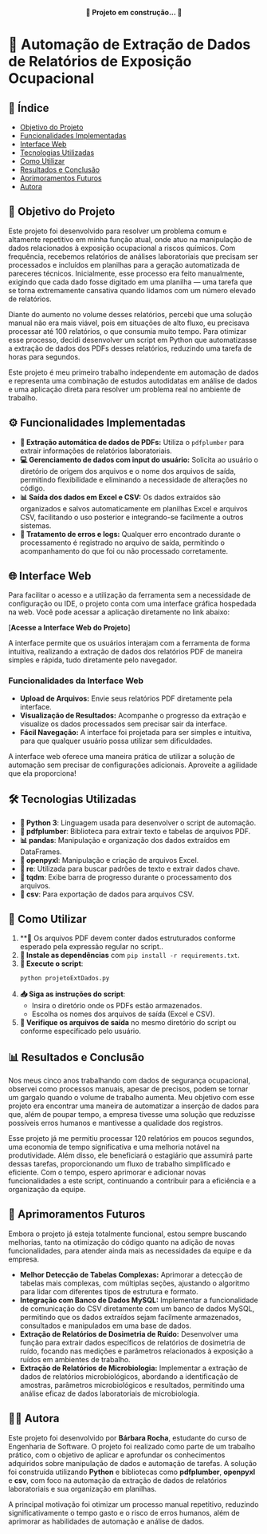 <p align="center">
  <b>🚧 Projeto em construção... 🚧</b>
</p>

##

# 🚀 Automação de Extração de Dados de Relatórios de Exposição Ocupacional

## 📑 Índice

- [Objetivo do Projeto](#objetivo-do-projeto)
- [Funcionalidades Implementadas](#funcionalidades-implementadas)
- [Interface Web](#interface-web)
- [Tecnologias Utilizadas](#tecnologias-utilizadas)
- [Como Utilizar](#como_utilizar)
- [Resultados e Conclusão](#resultados-e-conclusão)
- [Aprimoramentos Futuros](#aprimoramentos-futuros)
- [Autora](#autora)

## <a name="objetivo-do-projeto"></a> 🎯 Objetivo do Projeto

Este projeto foi desenvolvido para resolver um problema comum e altamente repetitivo em minha função atual, onde atuo na manipulação de dados relacionados à exposição ocupacional a riscos químicos. Com frequência, recebemos relatórios de análises laboratoriais que precisam ser processados e incluídos em planilhas para a geração automatizada de pareceres técnicos. Inicialmente, esse processo era feito manualmente, exigindo que cada dado fosse digitado em uma planilha — uma tarefa que se torna extremamente cansativa quando lidamos com um número elevado de relatórios.

Diante do aumento no volume desses relatórios, percebi que uma solução manual não era mais viável, pois em situações de alto fluxo, eu precisava processar até 100 relatórios, o que consumia muito tempo. Para otimizar esse processo, decidi desenvolver um script em Python que automatizasse a extração de dados dos PDFs desses relatórios, reduzindo uma tarefa de horas para segundos.

Este projeto é meu primeiro trabalho independente em automação de dados e representa uma combinação de estudos autodidatas em análise de dados e uma aplicação direta para resolver um problema real no ambiente de trabalho.

## <a name="funcionalidades-implementadas"></a> ⚙️ Funcionalidades Implementadas

- **📄 Extração automática de dados de PDFs:** Utiliza o `pdfplumber` para extrair informações de relatórios laboratoriais.
- **💻 Gerenciamento de dados com input do usuário:** Solicita ao usuário o diretório de origem dos arquivos e o nome dos arquivos de saída, permitindo flexibilidade e eliminando a necessidade de alterações no código.
- **📊 Saída dos dados em Excel e CSV:** Os dados extraídos são organizados e salvos automaticamente em planilhas Excel e arquivos CSV, facilitando o uso posterior e integrando-se facilmente a outros sistemas.
- **📝 Tratamento de erros e logs:** Qualquer erro encontrado durante o processamento é registrado no arquivo de saída, permitindo o acompanhamento do que foi ou não processado corretamente.

## <a name="interface-web"></a> 🌐 Interface Web

Para facilitar o acesso e a utilização da ferramenta sem a necessidade de configuração ou IDE, o projeto conta com uma interface gráfica hospedada na web. Você pode acessar a aplicação diretamente no link abaixo:

[**Acesse a Interface Web do Projeto**]

A interface permite que os usuários interajam com a ferramenta de forma intuitiva, realizando a extração de dados dos relatórios PDF de maneira simples e rápida, tudo diretamente pelo navegador.

### Funcionalidades da Interface Web

- **Upload de Arquivos:** Envie seus relatórios PDF diretamente pela interface.
- **Visualização de Resultados:** Acompanhe o progresso da extração e visualize os dados processados sem precisar sair da interface.
- **Fácil Navegação:** A interface foi projetada para ser simples e intuitiva, para que qualquer usuário possa utilizar sem dificuldades.

A interface web oferece uma maneira prática de utilizar a solução de automação sem precisar de configurações adicionais. Aproveite a agilidade que ela proporciona!
## <a name="tecnologias-utilizadas"></a> 🛠️ Tecnologias Utilizadas

- **🐍 Python 3**: Linguagem usada para desenvolver o script de automação.
- **📄 pdfplumber**: Biblioteca para extrair texto e tabelas de arquivos PDF.
- **📊 pandas**: Manipulação e organização dos dados extraídos em DataFrames.
- **📁 openpyxl**: Manipulação e criação de arquivos Excel.
- **📜 re**: Utilizada para buscar padrões de texto e extrair dados chave.
- **🔄 tqdm**: Exibe barra de progresso durante o processamento dos arquivos.
- **📂 csv**: Para exportação de dados para arquivos CSV.

## <a name="como_utilizar"></a> 🏁 Como Utilizar

1. **📄 Os arquivos PDF devem conter dados estruturados conforme esperado pela expressão regular no script..
2. **🔧 Instale as dependências** com `pip install -r requirements.txt`.
3. **🚀 Execute o script**:
   ```bash
   python projetoExtDados.py
   ```
4. **📥 Siga as instruções do script**:
   - Insira o diretório onde os PDFs estão armazenados.
   - Escolha os nomes dos arquivos de saída (Excel e CSV).
5. **📂 Verifique os arquivos de saída** no mesmo diretório do script ou conforme especificado pelo usuário.

## <a name="resultados-e-conclusão"></a> 📊 Resultados e Conclusão

Nos meus cinco anos trabalhando com dados de segurança ocupacional, observei como processos manuais, apesar de precisos, podem se tornar um gargalo quando o volume de trabalho aumenta. Meu objetivo com esse projeto era encontrar uma maneira de automatizar a inserção de dados para que, além de poupar tempo, a empresa tivesse uma solução que reduzisse possíveis erros humanos e mantivesse a qualidade dos registros.

Esse projeto já me permitiu processar 120 relatórios em poucos segundos, uma economia de tempo significativa e uma melhoria notável na produtividade. Além disso, ele beneficiará o estagiário que assumirá parte dessas tarefas, proporcionando um fluxo de trabalho simplificado e eficiente. Com o tempo, espero aprimorar e adicionar novas funcionalidades a este script, continuando a contribuir para a eficiência e a organização da equipe.

## <a name="aprimoramentos-futuros"></a> 🚀 Aprimoramentos Futuros

Embora o projeto já esteja totalmente funcional, estou sempre buscando melhorias, tanto na otimização do código quanto na adição de novas funcionalidades, para atender ainda mais as necessidades da equipe e da empresa.

- **Melhor Detecção de Tabelas Complexas:** Aprimorar a detecção de tabelas mais complexas, com múltiplas seções, ajustando o algoritmo para lidar com diferentes tipos de estrutura e formato.
- **Integração com Banco de Dados MySQL:** Implementar a funcionalidade de comunicação do CSV diretamente com um banco de dados MySQL, permitindo que os dados extraídos sejam facilmente armazenados, consultados e manipulados em uma base de dados.
- **Extração de Relatórios de Dosimetria de Ruído:** Desenvolver uma função para extrair dados específicos de relatórios de dosimetria de ruído, focando nas medições e parâmetros relacionados à exposição a ruídos em ambientes de trabalho.
- **Extração de Relatórios de Microbiologia:** Implementar a extração de dados de relatórios microbiológicos, abordando a identificação de amostras, parâmetros microbiológicos e resultados, permitindo uma análise eficaz de dados laboratoriais de microbiologia.

## <a name="autora"></a> 👩‍💻 Autora

Este projeto foi desenvolvido por **Bárbara Rocha**, estudante do curso de Engenharia de Software. O projeto foi realizado como parte de um trabalho prático, com o objetivo de aplicar e aprofundar os conhecimentos adquiridos sobre manipulação de dados e automação de tarefas. A solução foi construída utilizando **Python** e bibliotecas como **pdfplumber**, **openpyxl** e **csv**, com foco na automação da extração de dados de relatórios laboratoriais e sua organização em planilhas.

A principal motivação foi otimizar um processo manual repetitivo, reduzindo significativamente o tempo gasto e o risco de erros humanos, além de aprimorar as habilidades de automação e análise de dados.
